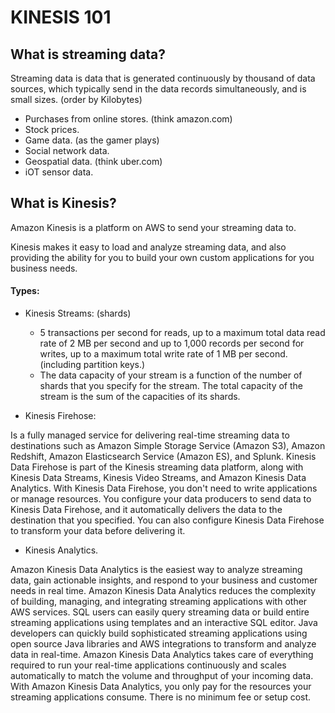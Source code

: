 # KINESIS 101
## What is streaming data?

Streaming data is data that is generated continuously by thousand of data sources, which typically send in the data records simultaneously, and is small sizes. (order by Kilobytes)

- Purchases from online stores. (think amazon.com)
- Stock prices.
- Game data. (as the gamer plays)
- Social network data.
- Geospatial data. (think uber.com)
- iOT sensor data.

## What is Kinesis?

Amazon Kinesis is a platform on AWS to send your streaming data to.

Kinesis makes it easy to load and analyze streaming data, and also providing the ability for you to build your own custom applications for you business needs.

#### Types:

- Kinesis Streams: (shards)
	- 5 transactions per second for reads, up to a maximum total data read rate of 2 MB per second and up to 1,000 records per second for writes, up to a maximum total write rate of 1 MB per second. (including partition keys.)
	- The data capacity of your stream is a function of the number of shards that you specify for the stream. The total capacity of the stream is the sum of the capacities of its shards.


- Kinesis Firehose:

 Is a fully managed service for delivering real-time streaming data to destinations such as Amazon Simple Storage Service (Amazon S3), Amazon Redshift, Amazon Elasticsearch Service (Amazon ES), and Splunk. Kinesis Data Firehose is part of the Kinesis streaming data platform, along with Kinesis Data Streams, Kinesis Video Streams, and Amazon Kinesis Data Analytics. With Kinesis Data Firehose, you don't need to write applications or manage resources. You configure your data producers to send data to Kinesis Data Firehose, and it automatically delivers the data to the destination that you specified. You can also configure Kinesis Data Firehose to transform your data before delivering it.

- Kinesis Analytics.

Amazon Kinesis Data Analytics is the easiest way to analyze streaming data, gain actionable insights, and respond to your business and customer needs in real time. Amazon Kinesis Data Analytics reduces the complexity of building, managing, and integrating streaming applications with other AWS services. SQL users can easily query streaming data or build entire streaming applications using templates and an interactive SQL editor. Java developers can quickly build sophisticated streaming applications using open source Java libraries and AWS integrations to transform and analyze data in real-time. Amazon Kinesis Data Analytics takes care of everything required to run your real-time applications continuously and scales automatically to match the volume and throughput of your incoming data. With Amazon Kinesis Data Analytics, you only pay for the resources your streaming applications consume. There is no minimum fee or setup cost.